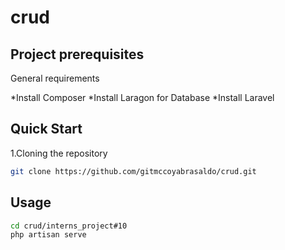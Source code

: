 # crud

## Project prerequisites

General requirements

*Install Composer
*Install Laragon for Database
\*Install Laravel

## Quick Start

1.Cloning the repository

```bash
git clone https://github.com/gitmccoyabrasaldo/crud.git
```

## Usage

```bash
cd crud/interns_project#10
php artisan serve
```
